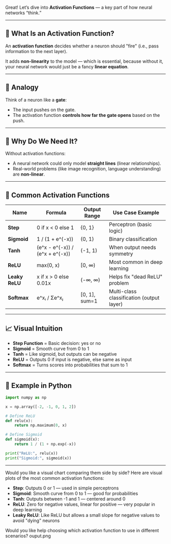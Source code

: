Great! Let’s dive into **Activation Functions** — a key part of how neural networks “think.”

---

## 🔶 What Is an Activation Function?

An **activation function** decides whether a neuron should "fire" (i.e., pass information to the next layer).

It adds **non-linearity** to the model — which is essential, because without it, your neural network would just be a fancy **linear equation**.

---

## 🧠 Analogy

Think of a neuron like a **gate**:

* The input pushes on the gate.
* The activation function **controls how far the gate opens** based on the push.

---

## 🔑 Why Do We Need It?

Without activation functions:

* A neural network could only model **straight lines** (linear relationships).
* Real-world problems (like image recognition, language understanding) are **non-linear**.

---

## 🔷 Common Activation Functions

| Name           | Formula                         | Output Range   | Use Case Example                          |
| -------------- | ------------------------------- | -------------- | ----------------------------------------- |
| **Step**       | 0 if x < 0 else 1               | {0, 1}         | Perceptron (basic logic)                  |
| **Sigmoid**    | 1 / (1 + e^(-x))                | (0, 1)         | Binary classification                     |
| **Tanh**       | (e^x - e^(-x)) / (e^x + e^(-x)) | (-1, 1)        | When output needs symmetry                |
| **ReLU**       | max(0, x)                       | \[0, ∞)        | Most common in deep learning              |
| **Leaky ReLU** | x if x > 0 else 0.01x           | (-∞, ∞)        | Helps fix "dead ReLU" problem             |
| **Softmax**    | e^xᵢ / Σe^xⱼ                    | \[0, 1], sum=1 | Multi-class classification (output layer) |

---

## 📈 Visual Intuition

* **Step Function** = Basic decision: yes or no
* **Sigmoid** = Smooth curve from 0 to 1
* **Tanh** = Like sigmoid, but outputs can be negative
* **ReLU** = Outputs 0 if input is negative, else same as input
* **Softmax** = Turns scores into probabilities that sum to 1

---

## 🧪 Example in Python

```python
import numpy as np

x = np.array([-2, -1, 0, 1, 2])

# Define ReLU
def relu(x):
    return np.maximum(0, x)

# Define Sigmoid
def sigmoid(x):
    return 1 / (1 + np.exp(-x))

print("ReLU:", relu(x))
print("Sigmoid:", sigmoid(x))
```

---

Would you like a visual chart comparing them side by side?
Here are visual plots of the most common activation functions:

* **Step**: Outputs 0 or 1 — used in simple perceptrons
* **Sigmoid**: Smooth curve from 0 to 1 — good for probabilities
* **Tanh**: Outputs between -1 and 1 — centered around 0
* **ReLU**: Zero for negative values, linear for positive — very popular in deep learning
* **Leaky ReLU**: Like ReLU but allows a small slope for negative values to avoid "dying" neurons

Would you like help choosing which activation function to use in different scenarios?
ouput.png
